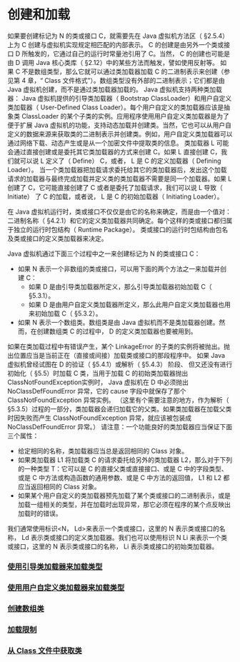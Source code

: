 # 创建和加载

如果要创建标记为 N 的类或接口 C，就需要先在 Java 虚拟机方法区（ §2.5.4）上为 C 创建与虚拟机实现规定相匹配的内部表示。 C 的创建是由另外一个类或接口 D 所触发的，它通过自己的运行时常量池引用了 C。当然， C 的创建也可能是由 D 调用 Java 核心类库（ §2.12）中的某些方法而触发，譬如使用反射等。
如果 C 不是数组类型，那么它就可以通过类加载器加载 C 的二进制表示来创建（参见第 4 章，“ Class 文件格式”）。数组类型没有外部的二进制表示；它们都是由 Java 虚拟机创建，而不是通过类加载器加载的。
Java 虚拟机支持两种类加载器： Java 虚拟机提供的引导类加载器（ Bootstrap ClassLoader）和用户自定义类加载器（ User-Defined Class Loader）。每个用户自定义的类加载器应该是抽象类 ClassLoader 的某个子类的实例。应用程序使用用户自定义类加载器是为了便于扩展 Java 虚拟机的功能，支持动态加载并创建类。当然，它也可以从用户自定义的数据来源来获取类的二进制表示并创建类。例如，用户自定义类加载器可以通过网络下载、动态产生或是从一个加密文件中提取类的信息。
类加载器 L 可能会通过直接创建或是委托其它类加载器的方式来创建 C。如果 L 直接创建 C，我们就可以说 L 定义了（ Define） C，或者， L 是 C 的定义加载器（ Defining Loader）。
当一个类加载器把加载请求委托给其它的类加载器后，发出这个加载请求的加载器与最终完成加载并定义类的类加载器不需要是同一个加载器。如果 L 创建了 C，它可能直接创建了 C 或者是委托了加载请求，我们可以说 L 导致（ Initiate） 了 C 的加载，或者说， L 是 C 的初始加载器（ Initiating Loader）。

在 Java 虚拟机运行时，类或接口不仅仅是由它的名称来确定，而是由一个值对：二进制名称（ §4.2.1）和它的定义类加载器共同确定。每个这样的类或接口都归属于独立的运行时包结构（ Runtime Package）。 类或接口的运行时包结构由包名及类或接口的定义类加载器来决定。

Java 虚拟机通过下面三个过程中之一来创建标记为 N 的类或接口 C：

* 如果 N 表示一个非数组的类或接口，可以用下面的两个方法之一来加载并创建 C：
  * 如果 D 是由引导类加载器所定义，那么引导类加载器初始加载 C（ §5.3.1）。
  * 如果 D 是由用户自定义类加载器所定义，那么此用户自定义类加载器也用来初始加载 C（ §5.3.2）。
* 如果 N 表示一个数组类。数组类是由 Java 虚拟机而不是类加载器创建。然而，在创建数组类 C 的过程中， D 的定义类加载器也要被用到。

如果在类加载过程中有错误产生，某个 LinkageError 的子类的实例将被抛出。抛出位置应当是当前正在（直接或间接）加载类或接口的那段程序中。
如果 Java 虚拟机曾经试图在 D 的验证（ §5.4.1）或解析（ §5.4.3） 阶段、 但又还没有进行初始化（ §5.5）时加载 C 类，当用于加载 C 的初始类加载器抛出 ClassNotFoundException实例时， Java 虚拟机在 D 中必须抛出 NoClassDefFoundError 异常，它的 cause 字段中就保存了那个 ClassNotFoundException 异常实例。
（这里有个需要注意的地方，作为解析（ §5.3.5）过程的一部分，类加载器会递归加载它的父类。如果类加载器在加载父类时因失败而产生 ClassNotFoundException 异常，就应该被包装成 NoClassDefFoundError 异常。）
请注意：一个功能良好的类加载器应当保证下面三个属性：

* 给定相同的名称，类加载器应当总是返回相同的 Class 对象。
* 如果类加载器 L1 将加载类 C 的请求委托给另外的类加载器 L2，那么对于下列的一种类型 T：它可以是 C 的直接父类或直接接口、或是 C 中的字段类型、或是 C 中方法或构造函数的通用参数、或是 C 中方法的返回值， L1 和 L2 都应当返回相同的 Class 对象。
* 如果某个用户自定义的类加载器预先加载了某个类或接口的二进制表示，或是加载一组相关的类型，并在加载时出现异常，那它必须在程序的某个点反映出加载时的错误。 

我们通常使用标识<N， Ld>来表示一个类或接口，这里的 N 表示类或接口的名称， Ld 表示类或接口的定义类加载器。我们也可以使用标识 N Li 来表示一个类或接口，这里的 N 表示类或接口的名称， Li 表示类或接口的初始类加载器。 

### [使用引导类加载器来加载类型](TheUseOfTheBootstrapClassLoaderToLoadType.md)

### [使用用户自定义类加载器来加载类型](TheUseOfACustomClassLoaderToLoadType.md)

### [创建数组类](CreateArrayClass.md)

### [加载限制](LoadingConstraints.md)

### [从 Class 文件中获取类](GetAClassFromTheClassFile.md)